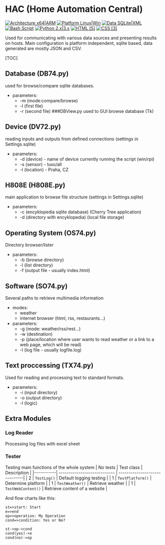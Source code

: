 # HAC (Home Automation Central)
[![Architecture x64|ARM](https://img.shields.io/badge/Architecture-x64|ARM-yellowgreen.svg)](http://www.arm.com/products/processors/instruction-set-architectures/index.php) [![Platform Linux|Win](https://img.shields.io/badge/Platform-Linux|Win-orange.svg)](https://sqlite.org/features.html) [![Data SQLite|XML](https://img.shields.io/badge/Data-SQLite|XML|JSON|CSV-green.svg)](https://sqlite.org/features.html) [![Bash Script](https://img.shields.io/badge/Heartbeat-shellscripts*sh|cmd-blue.svg)](https://www.gnu.org/software/bash/) [![Python 2.x|3.x](https://img.shields.io/badge/Python-2.x%20%7C%203.x-yellow.svg)](https://www.python.org/) [![HTML [5]](https://img.shields.io/badge/HTML-%5B5%5D-brightgreen.svg)](http://www.w3schools.com/html/default.asp) [![CSS [3]](https://img.shields.io/badge/CSS-%5B3%5D-ff69b4.svg)](http://www.w3schools.com/css/default.asp)

<i class="icon-file"></i><i class="icon-pencil"></i><i class="icon-refresh"></i><i class="icon-cog"></i>

Used for communicating with various data sources and presenting results on hosts.
Main configuration is platform independent, sqlite based, data generated are mostly JSON and CSV.

[TOC]
## Database (DB74.py)
used for browse/compare sqlite databases.

 - parameters:
   	- -m (mode:compare/browse)
   	- -l (first file)
   	- -r (second file)
###DBView.py 
used to GUI browse database (Tk)
## Device (DV72.py)
reading inputs and outputs from defined connections (settings in Settings.sqlite)

 - parameters:
	 - -d (device) - name of device currently running the script (win/rpi)
	 - -s (sensor)  - luxo/all
	 - -l (location) - Praha, CZ
## H808E (H808E.py)
main application to browse file structure (settings in Settings.sqlite)

 - parameters:
	 - -c (encyklopedia sqlite database) (Cherry Tree application)
	 - -d (directory with encyklopedia) (local file storage)
## Operating System (OS74.py)
Directory browser/lister

 - parameters:
	 - -b (browse directory)
	 - -l (list directory)
	 -  -f (output file - usually index.html)
## Software (SO74.py)
Several paths to retrieve multimedia information

 - modes:
	 - weather
	 - internet browser (html, rss, restaurants...)
 - parameters:
	 - -g (mode: weather/rss/rest...)
	 - -w (destination)
	 - -p (place/location where user wants to read weather or a link to a web page, which will be read)
	 -  -l (log file - usually logfile.log)
## Text proccessing (TX74.py)
Used for reading and processing text to standard formats.

 - parameters:
	 - -i (input directory)
	 - -o (output directory)
	 -  -l (logic)
## Extra Modules
### Log Reader
Processing log files with excel sheet
### Tester
Testing main functions of the whole system
| No tests  | Test class                   | Description                   |
|-----------| ---------------------------- | ------------------------------|
| 2         | `TestLog()`                  | Default logging testing       |
| 1         | `TestPlatform()`             | Determine platform            |
| 1         | `TestWeather()`              | Retrieve weather              |
| 1         | `TestWebContent()`           | Retrieve content of a website |


And flow charts like this:

```flow
st=>start: Start
e=>end
op=>operation: My Operation
cond=>condition: Yes or No?

st->op->cond
cond(yes)->e
cond(no)->op
```


